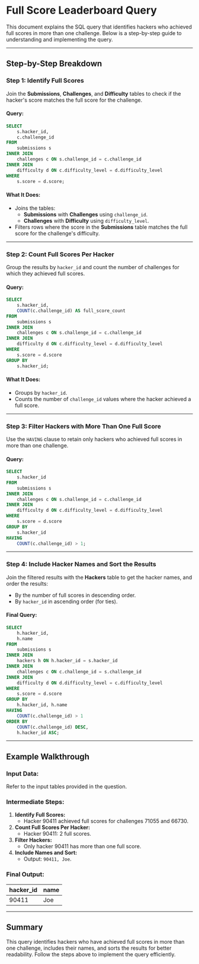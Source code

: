 # Full Score Leaderboard Query

This document explains the SQL query that identifies hackers who achieved full scores in more than one challenge. Below is a step-by-step guide to understanding and implementing the query.

---

## Step-by-Step Breakdown

### Step 1: Identify Full Scores
Join the **Submissions**, **Challenges**, and **Difficulty** tables to check if the hacker's score matches the full score for the challenge.

#### Query:
```sql
SELECT
    s.hacker_id,
    c.challenge_id
FROM
    submissions s
INNER JOIN
    challenges c ON s.challenge_id = c.challenge_id
INNER JOIN
    difficulty d ON c.difficulty_level = d.difficulty_level
WHERE
    s.score = d.score;
```

#### What It Does:
- Joins the tables:
  - **Submissions** with **Challenges** using `challenge_id`.
  - **Challenges** with **Difficulty** using `difficulty_level`.
- Filters rows where the score in the **Submissions** table matches the full score for the challenge's difficulty.

---

### Step 2: Count Full Scores Per Hacker
Group the results by `hacker_id` and count the number of challenges for which they achieved full scores.

#### Query:
```sql
SELECT
    s.hacker_id,
    COUNT(c.challenge_id) AS full_score_count
FROM
    submissions s
INNER JOIN
    challenges c ON s.challenge_id = c.challenge_id
INNER JOIN
    difficulty d ON c.difficulty_level = d.difficulty_level
WHERE
    s.score = d.score
GROUP BY
    s.hacker_id;
```

#### What It Does:
- Groups by `hacker_id`.
- Counts the number of `challenge_id` values where the hacker achieved a full score.

---

### Step 3: Filter Hackers with More Than One Full Score
Use the `HAVING` clause to retain only hackers who achieved full scores in more than one challenge.

#### Query:
```sql
SELECT
    s.hacker_id
FROM
    submissions s
INNER JOIN
    challenges c ON s.challenge_id = c.challenge_id
INNER JOIN
    difficulty d ON c.difficulty_level = d.difficulty_level
WHERE
    s.score = d.score
GROUP BY
    s.hacker_id
HAVING
    COUNT(c.challenge_id) > 1;
```

---

### Step 4: Include Hacker Names and Sort the Results
Join the filtered results with the **Hackers** table to get the hacker names, and order the results:
- By the number of full scores in descending order.
- By `hacker_id` in ascending order (for ties).

#### Final Query:
```sql
SELECT
    h.hacker_id,
    h.name
FROM
    submissions s
INNER JOIN
    hackers h ON h.hacker_id = s.hacker_id
INNER JOIN
    challenges c ON c.challenge_id = s.challenge_id
INNER JOIN
    difficulty d ON d.difficulty_level = c.difficulty_level
WHERE
    s.score = d.score
GROUP BY
    h.hacker_id, h.name
HAVING
    COUNT(c.challenge_id) > 1
ORDER BY
    COUNT(c.challenge_id) DESC,
    h.hacker_id ASC;
```

---

## Example Walkthrough

### Input Data:
Refer to the input tables provided in the question.

### Intermediate Steps:
1. **Identify Full Scores:**
   - Hacker 90411 achieved full scores for challenges 71055 and 66730.
2. **Count Full Scores Per Hacker:**
   - Hacker 90411: 2 full scores.
3. **Filter Hackers:**
   - Only hacker 90411 has more than one full score.
4. **Include Names and Sort:**
   - Output: `90411, Joe`.

### Final Output:
| hacker_id | name |
|-----------|------|
| 90411     | Joe  |

---

## Summary
This query identifies hackers who have achieved full scores in more than one challenge, includes their names, and sorts the results for better readability. Follow the steps above to implement the query efficiently.

